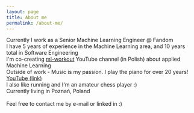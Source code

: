 ```yaml
---
layout: page
title: About me
permalink: /about-me/
---
```


Currently I work as a Senior Machine Learning Engineer @ Fandom \
I have 5 years of experience in the Machine Learning area, and 10 years total in Software Engineering \
I'm co-creating [ml-workout](https://www.youtube.com/@ml-workout) YouTube channel (in Polish) about applied Machine Learning \
Outside of work - Music is my passion. I play the piano for over 20 years! [YouTube (link)](https://www.youtube.com/watch?v=8H_SrFOVxx0) \
I also like running and I'm an amateur chess player :) \
Currently living in Poznań, Poland \
\
Feel free to contact me by e-mail or linked in :)
